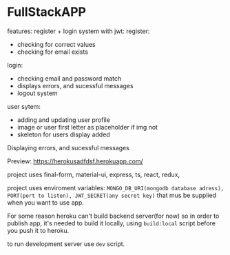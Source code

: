 # FullStackAPP
features:
register + login system with jwt: 
register: 
   - checking for correct values
   - checking for email exists

login:
   - checking email and password match
   - displays errors, and sucessful messages
   - logout system

user sytem:
   - adding and updating user profile
   - image or user first letter as placeholder if img not 
   - skeleton for users display added

Displaying errors, and sucessful messages 

Preview: https://herokusadfdsf.herokuapp.com/

project uses final-form, material-ui, express, ts, react, redux, 


project uses enviroment variables:
`MONGO_DB_URI(mongodb database adress), PORT(port to listen), JWT_SECRET(any secret key)`
that mus be supplied when you want to use app.

For some reason heroku can't build backend server(for now) so in order to publish app, it's needed to build it locally, using  `build:local` script before you push it to heroku.

to run development server use `dev` script.
